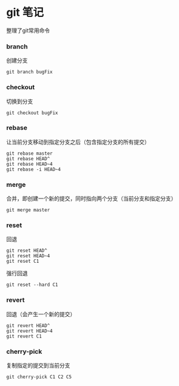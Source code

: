 # git 笔记

整理了git常用命令

### branch

创建分支
```
git branch bugFix
```

### checkout

切换到分支
```
git checkout bugFix
```

### rebase 

让当前分支移动到指定分支之后（包含指定分支的所有提交）
```
git rebase master
git rebase HEAD^
git rebase HEAD~4
git rebase -i HEAD~4
```

### merge

合并，即创建一个新的提交，同时指向两个分支（当前分支和指定分支）
```
git merge master
```

### reset

回退
```
git reset HEAD^
git reset HEAD~4
git reset C1
```

强行回退
```
git reset --hard C1 
```

### revert

回退（会产生一个新的提交）
```
git revert HEAD^
git revert HEAD~4
git revert C1
```

### cherry-pick

复制指定的提交到当前分支
```
git cherry-pick C1 C2 C5
```
